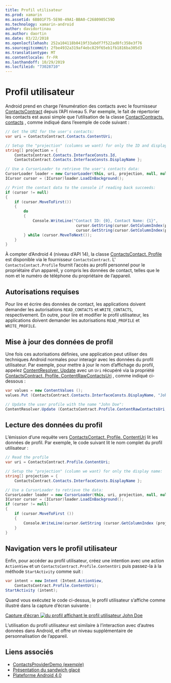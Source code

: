 ```yaml
---
title: Profil utilisateur
ms.prod: xamarin
ms.assetid: 6BB01F75-5E98-49A1-BBA0-C2680905C59D
ms.technology: xamarin-android
author: davidortinau
ms.author: daortin
ms.date: 03/22/2018
ms.openlocfilehash: 252a104118b0419f33abdf7f522ad8fc358e3f76
ms.sourcegitcommit: 2fbe4932a319af4ebc829f65eb1fb1816ba305d3
ms.translationtype: MT
ms.contentlocale: fr-FR
ms.lasthandoff: 10/29/2019
ms.locfileid: "73028710"
---
```

# <a name="user-profile"></a>Profil utilisateur

Android prend en charge l’énumération des contacts avec le fournisseur [ContactsContract](xref:Android.Provider.ContactsContract) depuis l’API niveau 5. Par exemple, le fait de répertorier les contacts est aussi simple que l’utilisation de la classe [ContactContracts. contacts](xref:Android.Provider.ContactsContract.Contacts) , comme indiqué dans l’exemple de code suivant :

```csharp
// Get the URI for the user's contacts:
var uri = ContactsContract.Contacts.ContentUri;

// Setup the "projection" (columns we want) for only the ID and display name:
string[] projection = {
    ContactsContract.Contacts.InterfaceConsts.Id, 
    ContactsContract.Contacts.InterfaceConsts.DisplayName };

// Use a CursorLoader to retrieve the user's contacts data:
CursorLoader loader = new CursorLoader(this, uri, projection, null, null, null);
ICursor cursor = (ICursor)loader.LoadInBackground();

// Print the contact data to the console if reading back succeeds:
if (cursor != null)
{
    if (cursor.MoveToFirst())
    {
        do
        {
            Console.WriteLine("Contact ID: {0}, Contact Name: {1}",
                               cursor.GetString(cursor.GetColumnIndex(projection[0])),
                               cursor.GetString(cursor.GetColumnIndex(projection[1])));
        } while (cursor.MoveToNext());
    }
}
```

À compter d’Android 4 (niveau d’API 14), la classe [ContactsContact. Profile](xref:Android.Provider.ContactsContract.Profile) est disponible via le fournisseur `ContactsContract`. L' `ContactsContact.Profile` fournit l’accès au profil personnel pour le propriétaire d’un appareil, y compris les données de contact, telles que le nom et le numéro de téléphone du propriétaire de l’appareil.

## <a name="required-permissions"></a>Autorisations requises

Pour lire et écrire des données de contact, les applications doivent demander les autorisations `READ_CONTACTS` et `WRITE_CONTACTS`, respectivement.
En outre, pour lire et modifier le profil utilisateur, les applications doivent demander les autorisations `READ_PROFILE` et `WRITE_PROFILE`.

## <a name="updating-profile-data"></a>Mise à jour des données de profil

Une fois ces autorisations définies, une application peut utiliser des techniques Android normales pour interagir avec les données du profil utilisateur. Par exemple, pour mettre à jour le nom d’affichage du profil, appelez [ContentResolver. Update](xref:Android.Content.ContentResolver.Update*) avec un `Uri` récupéré via la propriété [ContactsContract. Profile. ContentRawContactsUri](xref:Android.Provider.ContactsContract.Profile.ContentRawContactsUri) , comme indiqué ci-dessous :

```csharp
var values = new ContentValues ();
values.Put (ContactsContract.Contacts.InterfaceConsts.DisplayName, "John Doe");

// Update the user profile with the name "John Doe":
ContentResolver.Update (ContactsContract.Profile.ContentRawContactsUri, values, null, null);
```

## <a name="reading-profile-data"></a>Lecture des données du profil

L’émission d’une requête vers [ContactsContact. Profile. ContentUri](xref:Android.Provider.ContactsContract.Profile.ContentUri) lit les données de profil. Par exemple, le code suivant lit le nom complet du profil utilisateur :

```csharp
// Read the profile
var uri = ContactsContract.Profile.ContentUri;

// Setup the "projection" (column we want) for only the display name:
string[] projection = {
    ContactsContract.Contacts.InterfaceConsts.DisplayName };

// Use a CursorLoader to retrieve the data:
CursorLoader loader = new CursorLoader(this, uri, projection, null, null, null);
ICursor cursor = (ICursor)loader.LoadInBackground();
if (cursor != null)
{
    if (cursor.MoveToFirst ())
    {
        Console.WriteLine(cursor.GetString (cursor.GetColumnIndex (projection [0])));
    }
}
```

## <a name="navigating-to-the-user-profile"></a>Navigation vers le profil utilisateur

Enfin, pour accéder au profil utilisateur, créez une intention avec une action `ActionView` et un `ContactsContract.Profile.ContentUri` puis passez-la à la méthode `StartActivity` comme suit :

```csharp
var intent = new Intent (Intent.ActionView,
    ContactsContract.Profile.ContentUri);
StartActivity (intent);
```

Quand vous exécutez le code ci-dessus, le profil utilisateur s’affiche comme illustré dans la capture d’écran suivante :

[Capture d’écran ![du profil affichant le profil utilisateur John Doe](user-profile-images/01-profile-screen-sml.png)](user-profile-images/01-profile-screen.png#lightbox)

L’utilisation du profil utilisateur est similaire à l’interaction avec d’autres données dans Android, et offre un niveau supplémentaire de personnalisation de l’appareil.

## <a name="related-links"></a>Liens associés

- [ContactsProviderDemo (exemple)](https://docs.microsoft.com/samples/xamarin/monodroid-samples/contactsproviderdemo)
- [Présentation du sandwich glacé](https://www.android.com/about/ice-cream-sandwich/)
- [Plateforme Android 4,0](https://developer.android.com/sdk/android-4.0.html)
